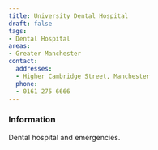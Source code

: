```yaml
---
title: University Dental Hospital
draft: false
tags:
- Dental Hospital
areas:
- Greater Manchester
contact:
  addresses:
  - Higher Cambridge Street, Manchester
  phone:
  - 0161 275 6666
---
```


### Information
Dental hospital and emergencies.